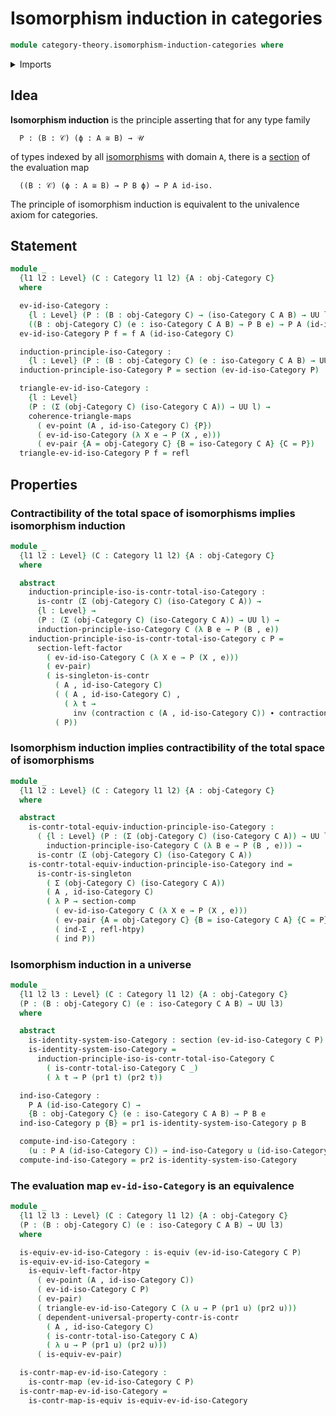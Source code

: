 # Isomorphism induction in categories

```agda
module category-theory.isomorphism-induction-categories where
```

<details><summary>Imports</summary>

```agda
open import category-theory.categories
open import category-theory.isomorphisms-in-categories

open import foundation.contractible-types
open import foundation.dependent-pair-types
open import foundation.identity-systems
open import foundation.subuniverses
open import foundation.univalence
open import foundation.universal-property-dependent-pair-types
open import foundation.universe-levels

open import foundation-core.commuting-triangles-of-maps
open import foundation-core.contractible-maps
open import foundation-core.equivalences
open import foundation-core.function-types
open import foundation-core.homotopies
open import foundation-core.identity-types
open import foundation-core.sections
open import foundation-core.singleton-induction
```

</details>

## Idea

**Isomorphism induction** is the principle asserting that for any type family

```text
  P : (B : 𝒞) (ϕ : A ≅ B) → 𝒰
```

of types indexed by all [isomorphisms](foundation.equivalences.md) with domain
`A`, there is a [section](foundation.sections.md) of the evaluation map

```text
  ((B : 𝒞) (ϕ : A ≅ B) → P B ϕ) → P A id-iso.
```

The principle of isomorphism induction is equivalent to the univalence axiom for
categories.

## Statement

```agda
module _
  {l1 l2 : Level} (C : Category l1 l2) {A : obj-Category C}
  where

  ev-id-iso-Category :
    {l : Level} (P : (B : obj-Category C) → (iso-Category C A B) → UU l) →
    ((B : obj-Category C) (e : iso-Category C A B) → P B e) → P A (id-iso-Category C)
  ev-id-iso-Category P f = f A (id-iso-Category C)

  induction-principle-iso-Category :
    {l : Level} (P : (B : obj-Category C) (e : iso-Category C A B) → UU l) → UU (l1 ⊔ l2 ⊔ l)
  induction-principle-iso-Category P = section (ev-id-iso-Category P)

  triangle-ev-id-iso-Category :
    {l : Level}
    (P : (Σ (obj-Category C) (iso-Category C A)) → UU l) →
    coherence-triangle-maps
      ( ev-point (A , id-iso-Category C) {P})
      ( ev-id-iso-Category (λ X e → P (X , e)))
      ( ev-pair {A = obj-Category C} {B = iso-Category C A} {C = P})
  triangle-ev-id-iso-Category P f = refl
```

## Properties

### Contractibility of the total space of isomorphisms implies isomorphism induction

```agda
module _
  {l1 l2 : Level} (C : Category l1 l2) {A : obj-Category C}
  where

  abstract
    induction-principle-iso-is-contr-total-iso-Category :
      is-contr (Σ (obj-Category C) (iso-Category C A)) →
      {l : Level} →
      (P : (Σ (obj-Category C) (iso-Category C A)) → UU l) →
      induction-principle-iso-Category C (λ B e → P (B , e))
    induction-principle-iso-is-contr-total-iso-Category c P =
      section-left-factor
        ( ev-id-iso-Category C (λ X e → P (X , e)))
        ( ev-pair)
        ( is-singleton-is-contr
          ( A , id-iso-Category C)
          ( ( A , id-iso-Category C) ,
            ( λ t →
              inv (contraction c (A , id-iso-Category C)) ∙ contraction c t))
          ( P))
```

### Isomorphism induction implies contractibility of the total space of isomorphisms

```agda
module _
  {l1 l2 : Level} (C : Category l1 l2) {A : obj-Category C}
  where

  abstract
    is-contr-total-equiv-induction-principle-iso-Category :
      ( {l : Level} (P : (Σ (obj-Category C) (iso-Category C A)) → UU l) →
        induction-principle-iso-Category C (λ B e → P (B , e))) →
      is-contr (Σ (obj-Category C) (iso-Category C A))
    is-contr-total-equiv-induction-principle-iso-Category ind =
      is-contr-is-singleton
        ( Σ (obj-Category C) (iso-Category C A))
        ( A , id-iso-Category C)
        ( λ P → section-comp
          ( ev-id-iso-Category C (λ X e → P (X , e)))
          ( ev-pair {A = obj-Category C} {B = iso-Category C A} {C = P})
          ( ind-Σ , refl-htpy)
          ( ind P))
```

### Isomorphism induction in a universe

```agda
module _
  {l1 l2 l3 : Level} (C : Category l1 l2) {A : obj-Category C}
  (P : (B : obj-Category C) (e : iso-Category C A B) → UU l3)
  where

  abstract
    is-identity-system-iso-Category : section (ev-id-iso-Category C P)
    is-identity-system-iso-Category =
      induction-principle-iso-is-contr-total-iso-Category C
        ( is-contr-total-iso-Category C _)
        ( λ t → P (pr1 t) (pr2 t))

  ind-iso-Category :
    P A (id-iso-Category C) →
    {B : obj-Category C} (e : iso-Category C A B) → P B e
  ind-iso-Category p {B} = pr1 is-identity-system-iso-Category p B

  compute-ind-iso-Category :
    (u : P A (id-iso-Category C)) → ind-iso-Category u (id-iso-Category C) ＝ u
  compute-ind-iso-Category = pr2 is-identity-system-iso-Category
```

### The evaluation map `ev-id-iso-Category` is an equivalence

```agda
module _
  {l1 l2 l3 : Level} (C : Category l1 l2) {A : obj-Category C}
  (P : (B : obj-Category C) (e : iso-Category C A B) → UU l3)
  where

  is-equiv-ev-id-iso-Category : is-equiv (ev-id-iso-Category C P)
  is-equiv-ev-id-iso-Category =
    is-equiv-left-factor-htpy
      ( ev-point (A , id-iso-Category C))
      ( ev-id-iso-Category C P)
      ( ev-pair)
      ( triangle-ev-id-iso-Category C (λ u → P (pr1 u) (pr2 u)))
      ( dependent-universal-property-contr-is-contr
        ( A , id-iso-Category C)
        ( is-contr-total-iso-Category C A)
        ( λ u → P (pr1 u) (pr2 u)))
      ( is-equiv-ev-pair)

  is-contr-map-ev-id-iso-Category :
    is-contr-map (ev-id-iso-Category C P)
  is-contr-map-ev-id-iso-Category =
    is-contr-map-is-equiv is-equiv-ev-id-iso-Category
```
